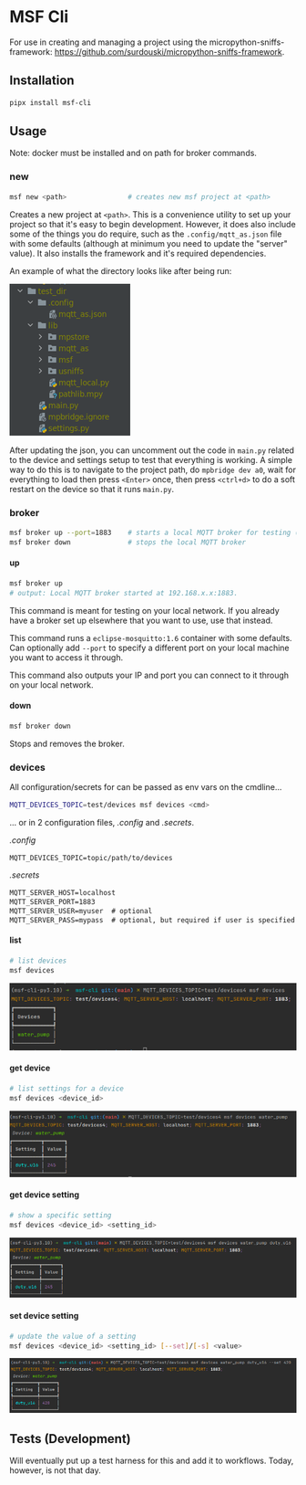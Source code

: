 # MSF Cli

For use in creating and managing a project using the micropython-sniffs-framework: https://github.com/surdouski/micropython-sniffs-framework.

## Installation

```bash
pipx install msf-cli
```

## Usage

Note: docker must be installed and on path for broker commands.

### new

```bash
msf new <path>               # creates new msf project at <path>
```

Creates a new project at `<path>`. This is a convenience utility to set up your project so that it's easy to begin
development. However, it does also include some of the things you do require, such as the `.config/mqtt_as.json`
file with some defaults (although at minimum you need to update the "server" value). It also installs the framework and
it's required dependencies.

An example of what the directory looks like after being run:

![new-cmd.png](new-cmd.png)

After updating the json, you can uncomment
out the code in `main.py` related to the device and settings setup to test that everything is working. A simple way to
do this is to navigate to the project path, do `mpbridge dev a0`, wait for everything to load then press `<Enter>` once,
then press `<ctrl+d>` to do a soft restart on the device so that it runs `main.py`.

### broker

```bash
msf broker up --port=1883    # starts a local MQTT broker for testing (--port is optional, default is 1883)
msf broker down              # stops the local MQTT broker
```

#### up

```bash
msf broker up
# output: Local MQTT broker started at 192.168.x.x:1883.
```

This command is meant for testing on your local network. If you already have a broker set up elsewhere that
you want to use, use that instead.

This command runs a `eclipse-mosquitto:1.6` container with some defaults. Can optionally add `--port` to specify
a different port on your local machine you want to access it through.

This command also outputs your IP and port you can connect to it through on your local network.

#### down

```bash
msf broker down
```

Stops and removes the broker.


### devices

All configuration/secrets for can be passed as env vars on the cmdline...

```bash
MQTT_DEVICES_TOPIC=test/devices msf devices <cmd>
```

... or in 2 configuration files, _.config_ and _.secrets_.

_.config_
```
MQTT_DEVICES_TOPIC=topic/path/to/devices
```

_.secrets_
```
MQTT_SERVER_HOST=localhost
MQTT_SERVER_PORT=1883
MQTT_SERVER_USER=myuser  # optional
MQTT_SERVER_PASS=mypass  # optional, but required if user is specified
```

#### list


```bash
# list devices
msf devices
```

![devices-list.png](devices-list.png)


#### get device

```bash
# list settings for a device
msf devices <device_id>
```

![get-device_id.png](get-device_id.png)

#### get device setting

```bash
# show a specific setting
msf devices <device_id> <setting_id>
```

![get-device-setting.png](get-device-setting.png)

#### set device setting

```bash
# update the value of a setting
msf devices <device_id> <setting_id> [--set]/[-s] <value>
```

![set-device-setting.png](set-device-setting.png)

## Tests (Development)

Will eventually put up a test harness for this and add it to workflows. Today, however, is not that day.